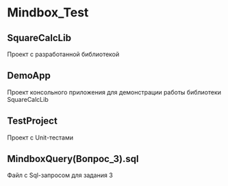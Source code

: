 # Mindbox_Test
## SquareCalcLib
Проект с разработанной библиотекой
## DemoApp
Проект консольного приложения для демонстрации работы библиотеки SquareCalcLib
## TestProject
Проект с Unit-тестами
## MindboxQuery(Вопрос_3).sql
Файл с Sql-запросом для задания 3
